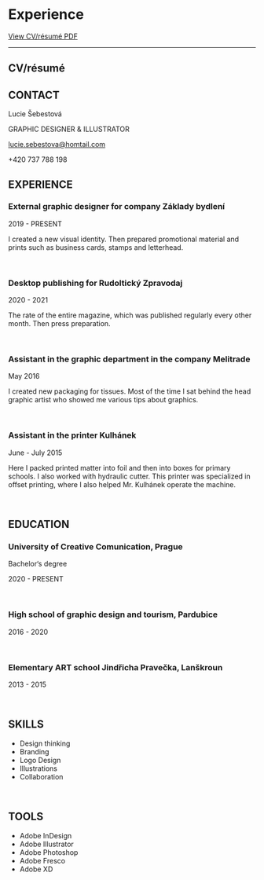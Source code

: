 # Experience

[View CV/résumé PDF](images/CV_Šebestová.pdf)

- - -

## CV/résumé

## CONTACT

Lucie Šebestová

GRAPHIC DESIGNER & ILLUSTRATOR

lucie.sebestova@homtail.com

+420 737 788 198


## EXPERIENCE

### External graphic designer for company Základy bydlení
2019 - PRESENT

I created a new visual identity. Then prepared promotional material and prints such as business cards, stamps and letterhead.


<br>


### Desktop publishing for Rudoltický Zpravodaj
2020 - 2021

The rate of the entire magazine, which was published regularly every other month. Then press preparation.


<br>


### Assistant in the graphic department in the company Melitrade
May 2016

I created new packaging for tissues. Most of the time I sat behind the head graphic artist who showed me various tips about graphics.


<br>


### Assistant in the printer Kulhánek
June - July 2015

Here I packed printed matter into foil and then into boxes for primary schools. I also worked with hydraulic cutter. This printer was specialized in offset printing, where I also helped Mr. Kulhánek operate the machine.

<br>

## EDUCATION

### University of Creative Comunication, Prague
Bachelor‘s degree

2020 - PRESENT


<br>


### High school of graphic design and tourism, Pardubice
2016 - 2020


<br>


### Elementary ART school Jindřicha Pravečka, Lanškroun
2013 - 2015


<br>


## SKILLS

- Design thinking
- Branding
- Logo Design
- Illustrations
- Collaboration
 
<br>

## TOOLS

- Adobe InDesign
- Adobe Illustrator
- Adobe Photoshop
- Adobe Fresco
- Adobe XD
